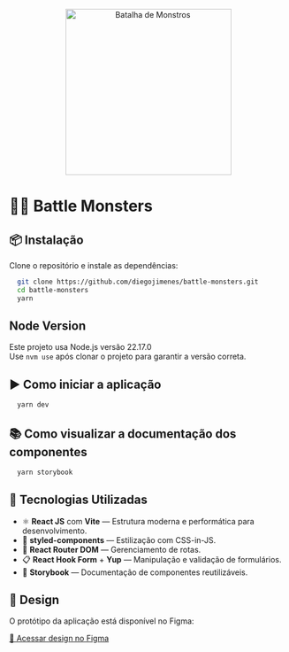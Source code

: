 <p align="center">
  <img src="https://github.com/user-attachments/assets/819e9af0-ad29-4904-90f7-a3e3f6305c11" alt="Batalha de Monstros" width="300"/>
</p>


# 🧟‍♂️ Battle Monsters

## 📦 Instalação

Clone o repositório e instale as dependências:

```bash
  git clone https://github.com/diegojimenes/battle-monsters.git
  cd battle-monsters
  yarn
```

## Node Version
Este projeto usa Node.js versão 22.17.0  
Use `nvm use` após clonar o projeto para garantir a versão correta.

## ▶️ Como iniciar a aplicação
```bash
  yarn dev
```

## 📚 Como visualizar a documentação dos componentes
```bash
  yarn storybook
```

## 🚀 Tecnologias Utilizadas

- ⚛️ **React JS** com **Vite** — Estrutura moderna e performática para desenvolvimento.
- 💅 **styled-components** — Estilização com CSS-in-JS.
- 🧭 **React Router DOM** — Gerenciamento de rotas.
- 📋 **React Hook Form** + **Yup** — Manipulação e validação de formulários.
- 📖 **Storybook** — Documentação de componentes reutilizáveis.

## 🎨 Design
O protótipo da aplicação está disponível no Figma:

[🔗 Acessar design no Figma](https://www.figma.com/design/n4uZzBvs06IeaREZBROzYg/Untitled?node-id=0-1&t=PJ8iYACW2wbq144o-1)
